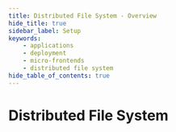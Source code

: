 ```yaml
---
title: Distributed File System - Overview
hide_title: true
sidebar_label: Setup
keywords:
    - applications
    - deployment
    - micro-frontends
    - distributed file system
hide_table_of_contents: true
---
```


# Distributed File System

